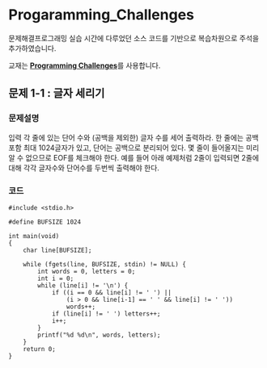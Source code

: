 # Progaramming_Challenges


문제해결프로그래밍 실습 시간에 다루었던 소스 코드를 기반으로 복습차원으로 주석을 추가하였습니다.

교재는 [**Programming Challenges**](http://www.programming-challenges.com)를 사용합니다.


## 문제 1-1 : 글자 세리기

### 문제설명

입력 각 줄에 있는 단어 수와 (공백을 제외한) 글자 수를 세어 출력하라. 한 줄에는 공백 포함 최대 1024글자가 있고, 단어는 공백으로 분리되어 있다. 몇 줄이 들어올지는 미리 알 수 없으므로 EOF를 체크해야 한다. 예를 들어 아래 예제처럼 2줄이 입력되면 2줄에 대해 각각 글자수와 단어수를 두번씩 출력해야 한다.

### 코드

    #include <stdio.h>

    #define BUFSIZE 1024

    int main(void)
    {
        char line[BUFSIZE];

        while (fgets(line, BUFSIZE, stdin) != NULL) {
            int words = 0, letters = 0;
            int i = 0;
            while (line[i] != '\n') {
                if ((i == 0 && line[i] != ' ') ||
                    (i > 0 && line[i-1] == ' ' && line[i] != ' '))
                    words++;
                if (line[i] != ' ') letters++;
                i++;
            }
            printf("%d %d\n", words, letters);
        }
        return 0;
    }
